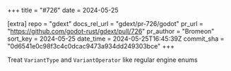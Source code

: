 +++
title = "#726"
date = 2024-05-25

[extra]
repo = "gdext"
docs_rel_url = "gdext/pr-726/godot"
pr_url = "https://github.com/godot-rust/gdext/pull/726"
pr_author = "Bromeon"
sort_key = 2024-05-25
date_time = 2024-05-25T16:45:39Z
commit_sha = "0d6541e0c98f3c4c0dcac9473a934dd249303bce"
+++

Treat `VariantType` and `VariantOperator` like regular engine enums
